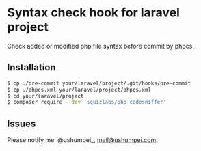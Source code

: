 # Syntax check hook for laravel project

Check added or modified php file syntax before commit by phpcs.

## Installation

```sh
$ cp ./pre-commit your/laravel/project/.git/hooks/pre-commit
$ cp ./phpcs.xml your/laravel/project/phpcs.xml
$ cd your/laravel/project
$ composer require --dev 'squizlabs/php_codesniffer'
```

## Issues

Please notify me: @ushumpei_, mail@ushumpei.com.
